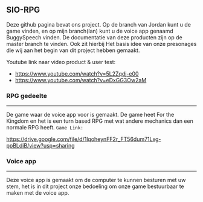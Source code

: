 ## SIO-RPG
Deze github pagina bevat ons project. Op de branch van Jordan kunt u de game vinden, en op mijn branch(Ian) kunt u de voice app genaamd BuggySpeech vinden. De documentatie van deze producten zijn op de master branch te vinden. Ook zit hierbij Het basis idee van onze presonages die wij aan het begin van dit project hebben gemaakt.

Youtube link naar video product & user test:
* https://www.youtube.com/watch?v=5L2Zqdj-e00
* https://www.youtube.com/watch?v=eDxGG3Ow2aM

### RPG gedeelte
---
De game waar de voice app voor is gemaakt. De game heet For the Kingdom en het is een turn based RPG met wat andere mechanics dan een normale RPG heeft.
```Game Link:```

https://drive.google.com/file/d/1lqoheynFF2r_FT56dum71Lxg-ppBLdiB/view?usp=sharing

### Voice app
---
Deze voice app is gemaakt om de computer te kunnen besturen met uw stem, het is in dit project onze bedoeling om onze game bestuurbaar te maken met de voice app.
